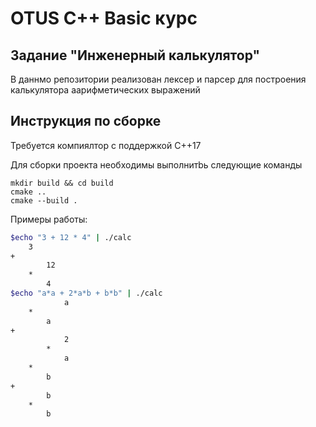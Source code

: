 # OTUS C++ Basic курс

## Задание "Инженерный калькулятор"

В даннмо репозитории реализован лексер и парсер для построения калькулятора аарифметических выражений

## Инструкция по сборке

Требуется компиялтор с поддержкой C++17

Для сборки проекта необходимы выполнитbь следующие команды
```
mkdir build && cd build
cmake ..
cmake --build .
```

Примеры работы:
```bash
$echo "3 + 12 * 4" | ./calc
	3
+
		12
	*
		4
$echo "a*a + 2*a*b + b*b" | ./calc
			a
	*
		a
+
			2
		*
			a
	*
		b
+
		b
	*
		b
```